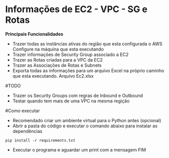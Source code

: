 # Informações de EC2 - VPC - SG e Rotas

**Principais Funcionalidades**

- Trazer todas as instâncias ativas do região que esta configurada o AWS Configure na máquina que esta executando
- Trazer informações de Security Group associado a EC2
- Trazer as Rotas criadas para a VPC da EC2
- Trazer as Associações de Rotas e Subnets
- Exporta todas as informações para um arquivo Excel na próprio caminho que esta executando. Arquivo Ec2.xlsx

#TODO

- Trazer os Security Groups com regras de Inbound e Outbound
- Testar quando tem mais de uma VPC na mesma regição

#Como executar

- Recomendado criar um ambiente virtual para o Python antes (opcional)
- Abrir a pasta do código e executar o comando abaixo para instalar as dependências

```pip install -r requirements.txt```

- Executar o programa e aguardar um print com a mensagem FIM
